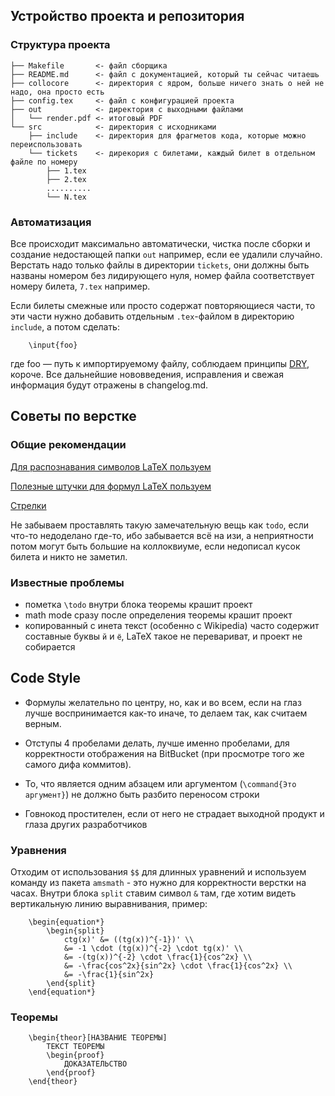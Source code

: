 ## Устройство проекта и репозитория

### Структура проекта
```
├── Makefile       <- файл сборщика
├── README.md      <- файл с документацией, который ты сейчас читаешь
├── collocore      <- директория с ядром, больше ничего знать о ней не надо, она просто есть
├── config.tex     <- файл с конфигурацией проекта
├── out            <- директория с выходными файлами
│   └── render.pdf <- итоговый PDF
└── src            <- директория с исходниками
    ├── include    <- директория для фрагметов кода, которые можно переиспользовать
    └── tickets    <- дирекория с билетами, каждый билет в отдельном файле по номеру
        ├── 1.tex
        ├── 2.tex
        ..........
        └── N.tex
```

### Автоматизация
Все происходит максимально автоматически, чистка после сборки и создание недостающей папки `out` например, если ее удалили случайно. Верстать надо только файлы в директории `tickets`, они должны быть названы номером без лидирующего нуля, номер файла соответствует номеру билета, `7.tex` например.

Если билеты смежные или просто содержат повторяющиеся части, то эти части нужно добавить отдельным `.tex`-файлом в директорию `include`, а потом сделать:
```
    \input{foo}
```
где foo — путь к импортируемому файлу, соблюдаем принципы [DRY](http://bit.ly/1I8A7r2), короче.
Все дальнейшие нововведения, исправления и свежая информация будут отражены в changelog.md.

## Советы по верстке
### Общие рекомендации

[Для распознавания символов LaTeX пользуем](http://detexify.kirelabs.org/classify.html)

[Полезные штучки для формул LaTeX пользуем](http://bit.ly/2mbPciw)

[Стрелки](http://garsia.math.yorku.ca/MPWP/LATEXmath/arrow1.gif)

Не забываем проставлять такую замечательную вещь как `todo`, если что-то недоделано где-то, ибо забывается всё на изи, а неприятности потом могут быть большие на коллоквиуме, если недописал кусок билета и никто не заметил.

### Известные проблемы

* пометка `\todo` внутри блока теоремы крашит проект
* math mode сразу после определения теоремы крашит проект
* копированный с инета текст (особенно с Wikipedia) часто содержит составные буквы `й` и `ё`, LaTeX такое не перевариват, и проект не собирается

## Code Style

* Формулы желательно по центру, но, как и во всем, если на глаз лучше воспринимается как-то иначе, то делаем так, как считаем верным.

* Отступы 4 пробелами делать, лучше именно пробелами, для корректности отображения на BitBucket (при просмотре того же самого дифа коммитов).

* То, что является одним абзацем или аргументом (`\command{Это аргумент}`) не должно быть разбито переносом строки

* Говнокод простителен, если от него не страдает выходной продукт и глаза других разработчиков

### Уравнения
Отходим от использования `$$` для длинных уравнений и используем команду из пакета `amsmath` - это нужно для корректности верстки на часах. Внутри блока `split` ставим символ `&` там, где хотим видеть вертикальную линию выравнивания, пример:
```
    \begin{equation*}
        \begin{split}
            ctg(x)' &= ((tg(x))^{-1})' \\
            &= -1 \cdot (tg(x))^{-2} \cdot tg(x)' \\
            &= -(tg(x))^{-2} \cdot \frac{1}{cos^2x} \\
            &= -\frac{cos^2x}{sin^2x} \cdot \frac{1}{cos^2x} \\
            &= -\frac{1}{sin^2x}
        \end{split}
    \end{equation*}
```

### Теоремы
```
    \begin{theor}[НАЗВАНИЕ ТЕОРЕМЫ]
        ТЕКСТ ТЕОРЕМЫ
        \begin{proof}
            ДОКАЗАТЕЛЬСТВО
        \end{proof}
    \end{theor}
```

